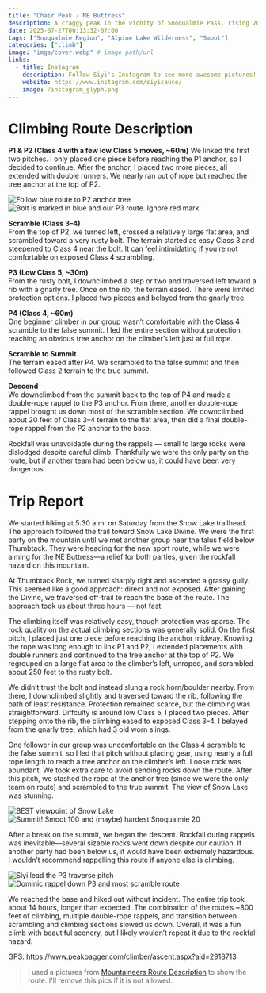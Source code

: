 ```yaml
---
title: "Chair Peak - NE Buttress"
description: A craggy peak in the vicnity of Snoqualmie Pass, rising 2000 ft over Snow Lake.
date: 2025-07-27T00:13:32-07:00
tags: ["Snoqualmie Region", "Alpine Lake Wilderness", "Smoot"]
categories: ["climb"]
image: "imgs/cover.webp" # image path/url
links:
  - title: Instagram
    description: Follow Siyi's Instagram to see more awesome pictures!
    website: https://www.instagram.com/siyisauce/
    image: /instagram_glyph.png
---
```

# Climbing Route Description
**P1 & P2 (Class 4 with a few low Class 5 moves, ~60m)**
We linked the first two pitches. I only placed one piece before reaching the P1 anchor, so I decided to continue. After the anchor, I placed two more pieces, all extended with double runners. We nearly ran out of rope but reached the tree anchor at the top of P2.

![Follow blue route to P2 anchor tree](imgs/p1p2.webp) ![Bolt is marked in blue and our P3 route. Ignore red mark](imgs/p3.webp)

**Scramble (Class 3–4)**  
From the top of P2, we turned left, crossed a relatively large flat area, and scrambled toward a very rusty bolt. The terrain started as easy Class 3 and steepened to Class 4 near the bolt. It can feel intimidating if you’re not comfortable on exposed Class 4 scrambling.

**P3 (Low Class 5, ~30m)**  
From the rusty bolt, I downclimbed a step or two and traversed left toward a rib with a gnarly tree. Once on the rib, the terrain eased. There were limited protection options. I placed two pieces and belayed from the gnarly tree.

**P4 (Class 4, ~60m)**  
One beginner climber in our group wasn’t comfortable with the Class 4 scramble to the false summit. I led the entire section without protection, reaching an obvious tree anchor on the climber’s left just at full rope.

**Scramble to Summit**  
The terrain eased after P4. We scrambled to the false summit and then followed Class 2 terrain to the true summit.

**Descend**  
We downclimbed from the summit back to the top of P4 and made a double-rope rappel to the P3 anchor. From there, another double-rope rappel brought us down most of the scramble section. We downclimbed about 20 feet of Class 3–4 terrain to the flat area, then did a final double-rope rappel from the P2 anchor to the base.

Rockfall was unavoidable during the rappels — small to large rocks were dislodged despite careful climb. Thankfully we were the only party on the route, but if another team had been below us, it could have been very dangerous.

# Trip Report
We started hiking at 5:30 a.m. on Saturday from the Snow Lake trailhead. The approach followed the trail toward Snow Lake Divine. We were the first party on the mountain until we met another group near the talus field below Thumbtack. They were heading for the new sport route, while we were aiming for the NE Buttress—a relief for both parties, given the rockfall hazard on this mountain.

At Thumbtack Rock, we turned sharply right and ascended a grassy gully. This seemed like a good approach: direct and not exposed. After gaining the Divine, we traversed off-trail to reach the base of the route. The approach took us about three hours — not fast.

The climbing itself was relatively easy, though protection was sparse. The rock quality on the actual climbing sections was generally solid. On the first pitch, I placed just one piece before reaching the anchor midway. Knowing the rope was long enough to link P1 and P2, I extended placements with double runners and continued to the tree anchor at the top of P2. We regrouped on a large flat area to the climber’s left, unroped, and scrambled about 250 feet to the rusty bolt.

We didn’t trust the bolt and instead slung a rock horn/boulder nearby. From there, I downclimbed slightly and traversed toward the rib, following the path of least resistance. Protection remained scarce, but the climbing was straightforward. Diffculty is around low Class 5, I placed two pieces. After stepping onto the rib, the climbing eased to exposed Class 3–4. I belayed from the gnarly tree, which had 3 old worn slings.

One follower in our group was uncomfortable on the Class 4 scramble to the false summit, so I led that pitch without placing gear, using nearly a full rope length to reach a tree anchor on the climber’s left. Loose rock was abundant. We took extra care to avoid sending rocks down the route. After this pitch, we stashed the rope at the anchor tree (since we were the only team on route) and scrambled to the true summit. The view of Snow Lake was stunning.

![BEST viewpoint of Snow Lake](imgs/snow_lake.webp) ![Summit! Smoot 100 and (maybe) hardest Snoqualmie 20](imgs/summit.webp) 

After a break on the summit, we began the descent. Rockfall during rappels was inevitable—several sizable rocks went down despite our caution. If another party had been below us, it would have been extremely hazardous. I wouldn’t recommend rappelling this route if anyone else is climbing.

![Siyi lead the P3 traverse pitch](imgs/leading_p3.webp) ![Dominic rappel down P3 and most scramble route](imgs/rappel_p3.webp)

We reached the base and hiked out without incident. The entire trip took about 14 hours, longer than expected. The combination of the route’s ~800 feet of climbing, multiple double-rope rappels, and transition between scrambling and climbing sections slowed us down. Overall, it was a fun climb with beautiful scenery, but I likely wouldn’t repeat it due to the rockfall hazard.

GPS: https://www.peakbagger.com/climber/ascent.aspx?aid=2918713

> I used a pictures from [Mountaineers Route Description](https://www.mountaineers.org/activities/routes-places/chair-peak-northeast-buttress) to show the route. I'll remove this pics if it is not allowed.
